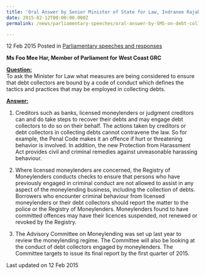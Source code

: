 ```yaml
---
title: 'Oral Answer by Senior Minister of State for Law, Indranee Rajah SC, to Parliamentary Question on Code of Conduct for Debt Collectors'
date: 2015-02-12T00:00:00.000Z
permalink: /news/parliamentary-speeches/oral-answer-by-SMS-on-debt-collector

---
```



12 Feb 2015 Posted in [Parliamentary speeches and responses](/news/parliamentary-speeches) 

**Ms Foo Mee Har, Member of Parliament for West Coast GRC**

**<u>Question:</u>**  
To ask the Minister for Law what measures are being considered to ensure that debt collectors are bound by a code of conduct which defines the tactics and practices that may be employed in collecting debts.


**<u>Answer:</u>**  
1. Creditors such as banks, licensed moneylenders or judgment creditors can and do take steps to recover their debts and may engage debt collectors to do so on their behalf.  The actions taken by creditors or debt collectors in collecting debts cannot contravene the law. So for example, the Penal Code makes it an offence if hurt or threatening behavior is involved. In addition, the new Protection from Harassment Act provides civil and criminal remedies against unreasonable harassing behaviour.

2. Where licensed moneylenders are concerned, the Registry of Moneylenders conducts checks to ensure that persons who have previously engaged in criminal conduct are not allowed to assist in any aspect of the moneylending business, including the collection of debts. Borrowers who encounter criminal behaviour from licensed moneylenders or their debt collectors should report the matter to the police or the Registry of Moneylenders. Moneylenders found to have committed offences may have their licences suspended, not renewed or revoked by the Registry.

3. The Advisory Committee on Moneylending was set up last year to review the moneylending regime. The Committee will also be looking at the conduct of debt collectors engaged by moneylenders.  The Committee targets to issue its final report by the first quarter of 2015.


<p class="right-side-updated">Last updated on 12 Feb 2015 </p>
